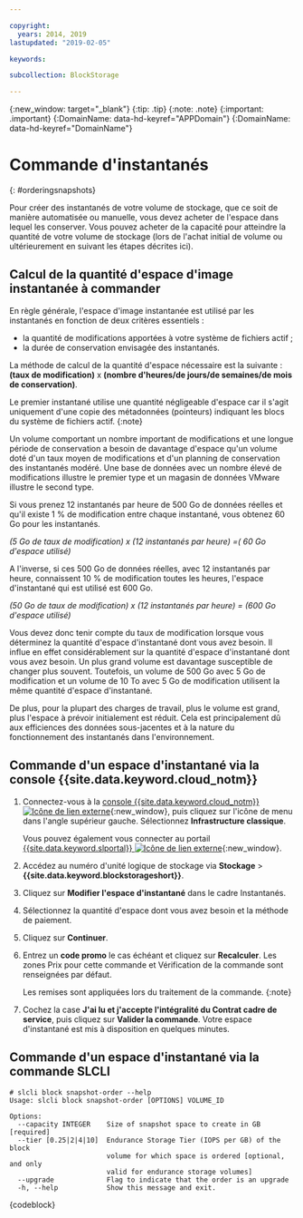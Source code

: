 ```yaml
---

copyright:
  years: 2014, 2019
lastupdated: "2019-02-05"

keywords:

subcollection: BlockStorage

---
```

{:new_window: target="_blank"}
{:tip: .tip}
{:note: .note}
{:important: .important}
{:DomainName: data-hd-keyref="APPDomain"}
{:DomainName: data-hd-keyref="DomainName"}

# Commande d'instantanés
{: #orderingsnapshots}

Pour créer des instantanés de votre volume de stockage, que ce soit de manière automatisée ou manuelle, vous devez acheter de l'espace dans lequel les conserver. Vous pouvez acheter de la capacité pour atteindre la quantité de votre volume de stockage (lors de l'achat initial de volume ou ultérieurement en suivant les étapes décrites ici).

## Calcul de la quantité d'espace d'image instantanée à commander

En règle générale, l'espace d'image instantanée est utilisé par les instantanés en fonction de deux critères essentiels :
- la quantité de modifications apportées à votre système de fichiers actif ;
- la durée de conservation envisagée des instantanés.  

La méthode de calcul de la quantité d'espace nécessaire est la suivante : **(taux de modification)** x **(nombre d'heures/de jours/de semaines/de mois de conservation)**.

Le premier instantané utilise une quantité négligeable d'espace car il s'agit uniquement d'une copie des métadonnées (pointeurs) indiquant les blocs du système de fichiers actif.
{:note}

Un volume comportant un nombre important de modifications et une longue période de conservation a besoin de davantage d'espace qu'un volume doté d'un taux moyen de modifications et d'un planning de conservation des instantanés modéré. Une base de données avec un nombre élevé de modifications illustre le premier type et un magasin de données VMware illustre le second type.

Si vous prenez 12 instantanés par heure de 500 Go de données réelles et qu'il existe 1 % de modification entre chaque instantané, vous obtenez 60 Go pour les instantanés.

*(5 Go de taux de modification) x (12 instantanés par heure) =( 60 Go d'espace utilisé)*

A l'inverse, si ces 500 Go de données réelles, avec 12 instantanés par heure, connaissent 10 % de modification toutes les heures, l'espace d'instantané qui est utilisé est 600 Go.

*(50 Go de taux de modification) x (12 instantanés par heure) = (600 Go d'espace utilisé)*

Vous devez donc tenir compte du taux de modification lorsque vous déterminez la quantité d'espace d'instantané dont vous avez besoin. Il influe en effet considérablement sur la quantité d'espace d'instantané dont vous avez besoin. Un plus grand volume est davantage susceptible de changer plus souvent. Toutefois, un volume de 500 Go avec 5 Go de modification et un volume de 10 To avec 5 Go de modification utilisent la même quantité d'espace d'instantané.

De plus, pour la plupart des charges de travail, plus le volume est grand, plus l'espace à prévoir initialement est réduit. Cela est principalement dû aux efficiences des données sous-jacentes et à la nature du fonctionnement des instantanés dans l'environnement.

## Commande d'un espace d'instantané via la console {{site.data.keyword.cloud_notm}}

1. Connectez-vous à la [console {{site.data.keyword.cloud_notm}} ![Icône de lien externe](../../icons/launch-glyph.svg "Icône de lien externe")](https://{DomainName}/catalog/){:new_window}, puis cliquez sur l'icône de menu dans l'angle supérieur gauche. Sélectionnez **Infrastructure classique**.

   Vous pouvez également vous connecter au portail [{{site.data.keyword.slportal}} ![Icône de lien externe](../../icons/launch-glyph.svg "Icône de lien externe")](https://control.softlayer.com/){:new_window}.
2. Accédez au numéro d'unité logique de stockage via **Stockage** >**{{site.data.keyword.blockstorageshort}}**.
2. Cliquez sur **Modifier l'espace d'instantané** dans le cadre Instantanés.
3. Sélectionnez la quantité d'espace dont vous avez besoin et la méthode de paiement.
4. Cliquez sur **Continuer**.
5. Entrez un **code promo** le cas échéant et cliquez sur **Recalculer**. Les zones Prix pour cette commande et Vérification de la commande sont renseignées par défaut.

   Les remises sont appliquées lors du traitement de la commande.
   {:note}
6. Cochez la case **J'ai lu et j'accepte l'intégralité du Contrat cadre de service**, puis cliquez sur **Valider la commande**. Votre espace d'instantané est mis à disposition en quelques minutes.

## Commande d'un espace d'instantané via la commande SLCLI

```
# slcli block snapshot-order --help
Usage: slcli block snapshot-order [OPTIONS] VOLUME_ID

Options:
  --capacity INTEGER    Size of snapshot space to create in GB  [required]
  --tier [0.25|2|4|10]  Endurance Storage Tier (IOPS per GB) of the block
                        volume for which space is ordered [optional, and only
                        valid for endurance storage volumes]
  --upgrade             Flag to indicate that the order is an upgrade
  -h, --help            Show this message and exit.
```
{codeblock}
